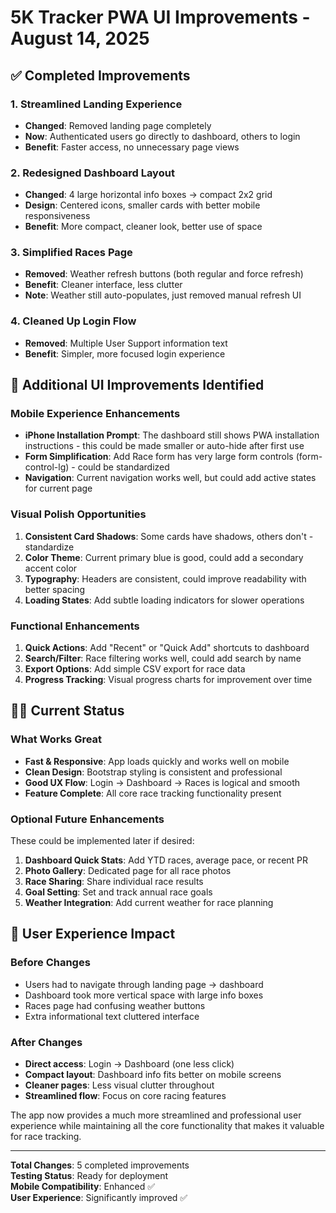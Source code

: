 # 5K Tracker PWA UI Improvements - August 14, 2025

## ✅ Completed Improvements

### 1. **Streamlined Landing Experience**
- **Changed**: Removed landing page completely
- **Now**: Authenticated users go directly to dashboard, others to login
- **Benefit**: Faster access, no unnecessary page views

### 2. **Redesigned Dashboard Layout**
- **Changed**: 4 large horizontal info boxes → compact 2x2 grid
- **Design**: Centered icons, smaller cards with better mobile responsiveness
- **Benefit**: More compact, cleaner look, better use of space

### 3. **Simplified Races Page**
- **Removed**: Weather refresh buttons (both regular and force refresh)
- **Benefit**: Cleaner interface, less clutter
- **Note**: Weather still auto-populates, just removed manual refresh UI

### 4. **Cleaned Up Login Flow**
- **Removed**: Multiple User Support information text
- **Benefit**: Simpler, more focused login experience

## 🎨 Additional UI Improvements Identified

### Mobile Experience Enhancements
- **iPhone Installation Prompt**: The dashboard still shows PWA installation instructions - this could be made smaller or auto-hide after first use
- **Form Simplification**: Add Race form has very large form controls (form-control-lg) - could be standardized
- **Navigation**: Current navigation works well, but could add active states for current page

### Visual Polish Opportunities
1. **Consistent Card Shadows**: Some cards have shadows, others don't - standardize
2. **Color Theme**: Current primary blue is good, could add a secondary accent color
3. **Typography**: Headers are consistent, could improve readability with better spacing
4. **Loading States**: Add subtle loading indicators for slower operations

### Functional Enhancements
1. **Quick Actions**: Add "Recent" or "Quick Add" shortcuts to dashboard
2. **Search/Filter**: Race filtering works well, could add search by name
3. **Export Options**: Add simple CSV export for race data
4. **Progress Tracking**: Visual progress charts for improvement over time

## 🏃‍♀️ Current Status

### What Works Great
- **Fast & Responsive**: App loads quickly and works well on mobile
- **Clean Design**: Bootstrap styling is consistent and professional  
- **Good UX Flow**: Login → Dashboard → Races is logical and smooth
- **Feature Complete**: All core race tracking functionality present

### Optional Future Enhancements
These could be implemented later if desired:

1. **Dashboard Quick Stats**: Add YTD races, average pace, or recent PR
2. **Photo Gallery**: Dedicated page for all race photos
3. **Race Sharing**: Share individual race results
4. **Goal Setting**: Set and track annual race goals
5. **Weather Integration**: Add current weather for race planning

## 🎯 User Experience Impact

### Before Changes
- Users had to navigate through landing page → dashboard
- Dashboard took more vertical space with large info boxes
- Races page had confusing weather buttons
- Extra informational text cluttered interface

### After Changes  
- **Direct access**: Login → Dashboard (one less click)
- **Compact layout**: Dashboard info fits better on mobile screens
- **Cleaner pages**: Less visual clutter throughout
- **Streamlined flow**: Focus on core racing features

The app now provides a much more streamlined and professional user experience while maintaining all the core functionality that makes it valuable for race tracking.

---

**Total Changes**: 5 completed improvements  
**Testing Status**: Ready for deployment  
**Mobile Compatibility**: Enhanced ✅  
**User Experience**: Significantly improved ✅

